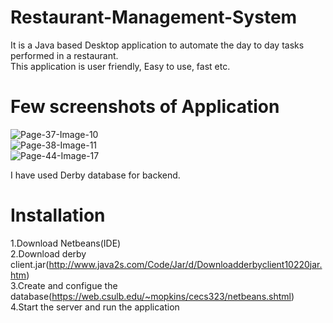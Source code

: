 # Restaurant-Management-System
It is a Java based Desktop application to automate the day to day tasks performed in a restaurant.<br>
This application is user friendly, Easy to use, fast etc.

# Few screenshots of Application

![Page-37-Image-10](https://user-images.githubusercontent.com/43737238/99626158-778edb80-29e6-11eb-9bcc-79a98b94a040.jpg)<br>
![Page-38-Image-11](https://user-images.githubusercontent.com/43737238/99626150-7493eb00-29e6-11eb-9ad8-6f830fd430cf.jpg)<br>
![Page-44-Image-17](https://user-images.githubusercontent.com/43737238/99626156-76f64500-29e6-11eb-8c99-fe19c32cc75e.jpg)<br>

I have used Derby database for backend.

# Installation
1.Download Netbeans(IDE) <br>
2.Download derby client.jar(http://www.java2s.com/Code/Jar/d/Downloadderbyclient10220jar.htm)<br>
3.Create and configue the database(https://web.csulb.edu/~mopkins/cecs323/netbeans.shtml)<br>
4.Start the server and run the application


